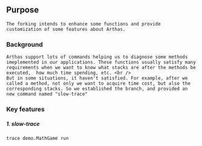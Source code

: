 ## Purpose

    The forking intends to enhance some functions and provide customization of some features about Arthas.

### Background

    Arthas support lots of commands helping us to diagnose some methods imeplemented in our applications. These functions usually satisfy many requirements when we want to know what stacks are after the methods be executed,  how much time spending, etc. <br />
    But in some situations, it haven't satisfied. For example, after we called a method, not only we want to acquire time cost, but also the corresponding stacks. So we established the branch, and provided an new command named "slow-trace"


### Key features

##### 1. slow-trace

    trace demo.MathGame run

